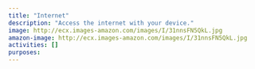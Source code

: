 ```yaml
---
title: "Internet"
description: "Access the internet with your device."
image: http://ecx.images-amazon.com/images/I/31nnsFN5QkL.jpg
amazon-image: http://ecx.images-amazon.com/images/I/31nnsFN5QkL.jpg
activities: []
purposes:
---
```

